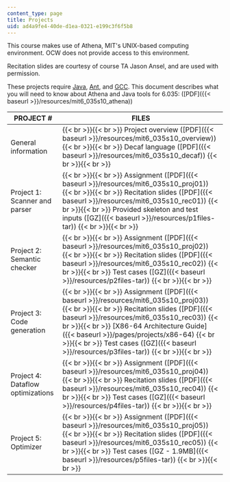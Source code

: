 ```yaml
---
content_type: page
title: Projects
uid: ad4a9fe4-40de-d1ea-0321-e199c3f6f5b8
---
```


This course makes use of Athena, MIT's UNIX-based computing environment. OCW does not provide access to this environment.

Recitation slides are courtesy of course TA Jason Ansel, and are used with permission.

These projects require [Java](http://www.oracle.com/technetwork/java/javase/downloads/index.html), [Ant](http://ant.apache.org/), and [GCC](http://gcc.gnu.org/). This document describes what you will need to know about Athena and Java tools for 6.035: ([PDF]({{< baseurl >}}/resources/mit6_035s10_athena))

| PROJECT # | FILES |
| --- | --- |
| General information |  {{< br >}}{{< br >}} Project overview ([PDF]({{< baseurl >}}/resources/mit6_035s10_overview)) {{< br >}}{{< br >}} Decaf language ([PDF]({{< baseurl >}}/resources/mit6_035s10_decaf)) {{< br >}}{{< br >}}  |
| Project 1: Scanner and parser |  {{< br >}}{{< br >}} Assignment ([PDF]({{< baseurl >}}/resources/mit6_035s10_proj01)) {{< br >}}{{< br >}} Recitation slides ([PDF]({{< baseurl >}}/resources/mit6_035s10_rec01)) {{< br >}}{{< br >}} Provided skeleton and test inputs ([GZ]({{< baseurl >}}/resources/p1files-tar)) {{< br >}}{{< br >}}  |
| Project 2: Semantic checker |  {{< br >}}{{< br >}} Assignment ([PDF]({{< baseurl >}}/resources/mit6_035s10_proj02)) {{< br >}}{{< br >}} Recitation slides ([PDF]({{< baseurl >}}/resources/mit6_035s10_rec02)) {{< br >}}{{< br >}} Test cases ([GZ]({{< baseurl >}}/resources/p2files-tar)) {{< br >}}{{< br >}}  |
| Project 3: Code generation |  {{< br >}}{{< br >}} Assignment ([PDF]({{< baseurl >}}/resources/mit6_035s10_proj03)) {{< br >}}{{< br >}} Recitation slides ([PDF]({{< baseurl >}}/resources/mit6_035s10_rec03)) {{< br >}}{{< br >}} [X86-64 Architecture Guide]({{< baseurl >}}/pages/projects/x86-64) {{< br >}}{{< br >}} Test cases ([GZ]({{< baseurl >}}/resources/p3files-tar)) {{< br >}}{{< br >}}  |
| Project 4: Dataflow optimizations |  {{< br >}}{{< br >}} Assignment ([PDF]({{< baseurl >}}/resources/mit6_035s10_proj04)) {{< br >}}{{< br >}} Recitation slides ([PDF]({{< baseurl >}}/resources/mit6_035s10_rec04)) {{< br >}}{{< br >}} Test cases ([GZ]({{< baseurl >}}/resources/p4files-tar)) {{< br >}}{{< br >}}  |
| Project 5: Optimizer |  {{< br >}}{{< br >}} Assignment ([PDF]({{< baseurl >}}/resources/mit6_035s10_proj05)) {{< br >}}{{< br >}} Recitation slides ([PDF]({{< baseurl >}}/resources/mit6_035s10_rec05)) {{< br >}}{{< br >}} Test cases ([GZ - 1.9MB]({{< baseurl >}}/resources/p5files-tar)) {{< br >}}{{< br >}}